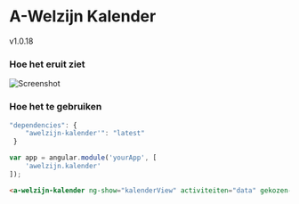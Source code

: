 # A-Welzijn Kalender

v1.0.18

### Hoe het eruit ziet

![Screenshot](http://s11.postimg.org/asdwiqcwj/Capture.jpg)

### Hoe het te gebruiken

```javascript
"dependencies": {
	"awelzijn-kalender'": "latest"
 }
```
```javascript
var app = angular.module('yourApp', [
	'awelzijn.kalender'
]);
```

```html
<a-welzijn-kalender ng-show="kalenderView" activiteiten="data" gekozen-maand="maand" activiteit-detail-state="activiteit.detail" on-click="clicked(activiteit)"></a-welzijn-kalender>
```